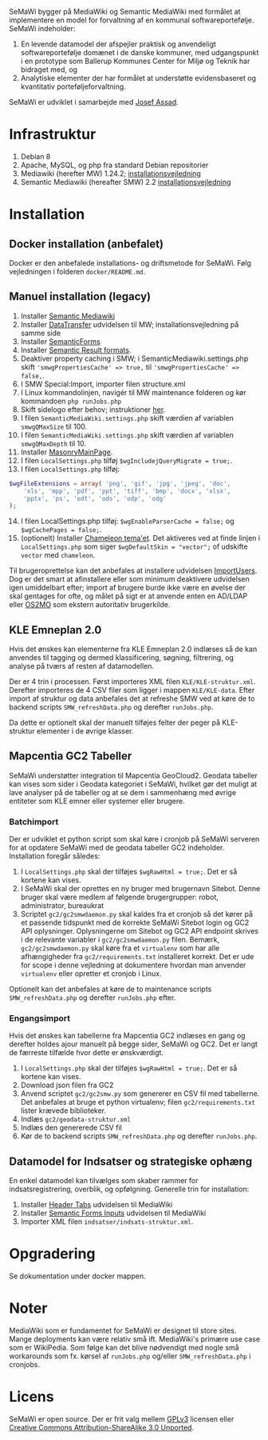 SeMaWi bygger på MediaWiki og Semantic MediaWiki med formålet at implementere en model for forvaltning af en kommunal softwareportefølje. SeMaWi indeholder:

1. En levende datamodel der afspejler praktisk og anvendeligt softwareportefølje domænet i de danske kommuner, med udgangspunkt i en prototype som Ballerup Kommunes Center for Miljø og Teknik har bidraget med, og
2. Analytiske elementer der har formålet at understøtte evidensbaseret og kvantitativ porteføljeforvaltning.

SeMaWi er udviklet i samarbejde med [Josef Assad](mailto:josef@josefassad.com).

# Infrastruktur
1. Debian 8
2. Apache, MySQL, og php fra standard Debian repositorier
3. Mediawiki (herefter MW) 1.24.2; [installationsvejledning](https://www.mediawiki.org/wiki/Manual:Installing_MediaWiki)
4. Semantic Mediawiki (hereafter SMW) 2.2 [installationsvejledning](https://semantic-mediawiki.org/wiki/Help:Installation/Using_Composer_with_MediaWiki_1.22%2B)

# Installation

## Docker installation (anbefalet)

Docker er den anbefalede installations- og driftsmetode for SeMaWi. Følg vejledningen i folderen `docker/README.md`.

## Manuel installation (legacy)

1. Installer [Semantic Mediawiki](https://semantic-mediawiki.org/wiki/Help:Installation/Using_Composer_with_MediaWiki_1.22%2B)
2. Installer  [DataTransfer](https://www.mediawiki.org/wiki/Extension:Data_Transfer) udvidelsen til MW; installationsvejledning på samme side
3. Installer [SemanticForms](https://www.mediawiki.org/wiki/Extension:Semantic_Forms/Download_and_installation)
4. Installer [Semantic Result formats](https://semantic-mediawiki.org/wiki/Semantic_Result_Formats#Installation).
5. Deaktiver property caching i SMW; i SemanticMediawiki.settings.php skift `'smwgPropertiesCache' => true,` til `'smwgPropertiesCache' => false,`.
6. I SMW Special:Import, importer filen structure.xml
7. I Linux kommandolinjen, navigér til MW maintenance folderen og kør kommandoen `php runJobs.php`
8. Skift sidelogo efter behov; instruktioner [her](https://www.mediawiki.org/wiki/Manual:$wgLogo).
9. I filen `SemanticMediaWiki.settings.php` skift værdien af variablen `smwgQMaxSize` til 100.
10. I filen `SemanticMediaWiki.settings.php` skift værdien af variablen `smwgQMaxDepth` til 10.
11. Installer [MasonryMainPage](https://github.com/enterprisemediawiki/MasonryMainPage).
12. I filen `LocalSettings.php` tilføj `$wgIncludejQueryMigrate = true;`.
13. I filen `LocalSettings.php` tilføj:

```php
$wgFileExtensions = array( 'png', 'gif', 'jpg', 'jpeg', 'doc',
    'xls', 'mpp', 'pdf', 'ppt', 'tiff', 'bmp', 'docx', 'xlsx',
    'pptx', 'ps', 'odt', 'ods', 'odp', 'odg'
);
```
14. I filen LocalSettings.php tilføj: `$wgEnableParserCache = false;` og `$wgCachePages = false;`.
15. (optionelt) Installer [Chameleon tema'et](https://www.mediawiki.org/wiki/Skin:Chameleon). Det aktiveres ved at finde linjen i `LocalSettings.php` som siger `$wgDefaultSkin = "vector";` of udskifte `vector` med `chameleon`.

Til brugeroprettelse kan det anbefales at installere udvidelsen [ImportUsers](https://www.mediawiki.org/wiki/Extension:ImportUsers). Dog er det smart at afinstallere eller som minimum deaktivere udvidelsen igen umiddelbart efter; import af brugere burde ikke være en øvelse der skal gentages for ofte, og målet på sigt er at anvende enten en AD/LDAP eller [OS2MO](http://www.os2web.dk/projekter/os2mo) som ekstern autoritativ brugerkilde.

## KLE Emneplan 2.0

Hvis det ønskes kan elementerne fra KLE Emneplan 2.0 indlæses så de kan anvendes til tagging og dermed klassificering, søgning, filtrering, og analyse på tværs af resten af datamodellen.

Der er 4 trin i processen. Først importeres XML filen `KLE/KLE-struktur.xml`. Derefter importeres de 4 CSV filer som ligger i mappen `KLE/KLE-data`. Efter import af struktur og data anbefales det at refreshe SMW ved at køre de to backend scripts `SMW_refreshData.php` og derefter `runJobs.php`.

Da dette er optionelt skal der manuelt tilføjes felter der peger på KLE-struktur elementer i de øvrige klasser.

## Mapcentia GC2 Tabeller

SeMaWi understøtter integration til Mapcentia GeoCloud2. Geodata tabeller kan vises som sider i Geodata kategoriet i SeMaWi, hvilket gør det muligt at lave analyser på de tabeller og at se dem i sammenhæng med øvrige entiteter som KLE emner eller systemer eller brugere.

### Batchimport

Der er udviklet et python script som skal køre i cronjob på SeMaWi serveren for at opdatere SeMaWi med de geodata tabeller GC2 indeholder. Installation foregår således:

1. I `LocalSettings.php` skal der tilføjes `$wgRawHtml = true;`. Det er så kortene kan vises.
2. I SeMaWi skal der oprettes en ny bruger med brugernavn Sitebot. Denne bruger skal være medlem af følgende brugergrupper: robot, administrator, bureaukrat
3. Scriptet `gc2/gc2smwdaemon.py` skal kaldes fra et cronjob så det kører på et passende tidspunkt med de korrekte SeMaWi Sitebot login og GC2 API oplysninger. Oplysningerne om Sitebot og GC2 API endpoint skrives i de relevante variabler i `gc2/gc2smwdaemon.py` filen. Bemærk, `gc2/gc2smwdaemon.py` skal køre fra et `virtualenv` som har alle afhængigheder fra `gc2/requirements.txt` installeret korrekt. Det er ude for scope i denne vejledning at dokumentere hvordan man anvender `virtualenv` eller opretter et cronjob i Linux.

Optionelt kan det anbefales at køre de to maintenance scripts `SMW_refreshData.php` og derefter `runJobs.php` efter.

### Engangsimport

Hvis det ønskes kan tabellerne fra Mapcentia GC2 indlæses en gang og derefter holdes ajour manuelt på begge sider, SeMaWi og GC2. Det er langt de færreste tilfælde hvor dette er ønskværdigt.

1. I `LocalSettings.php` skal der tilføjes `$wgRawHtml = true;`. Det er så kortene kan vises.
2. Download json filen fra GC2
3. Anvend scriptet `gc2/gc2smw.py` som genererer en CSV fil med tabellerne. Det anbefales at bruge et python virtualenv; filen `gc2/requirements.txt` lister krævede biblioteker.
4. Indlæs `gc2/geodata-struktur.xml`
5. Indlæs den genererede CSV fil
6. Kør de to backend scripts `SMW_refreshData.php` og derefter `runJobs.php`.

## Datamodel for Indsatser og strategiske ophæng

En enkel datamodel kan tilvælges som skaber rammer for indsatsregistrering, overblik, og opfølgning. Generelle trin for installation:

1. Installer  [Header Tabs](https://www.mediawiki.org/wiki/Extension:Header_Tabs) udvidelsen til MediaWiki
2. Installer  [Semantic Forms Inputs](https://www.mediawiki.org/wiki/Extension:Semantic_Forms_Inputs) udvidelsen til MediaWiki
3. Importer XML filen `indsatser/indsats-struktur.xml`.

# Opgradering

Se dokumentation under docker mappen.

# Noter

MediaWiki som er fundamentet for SeMaWi er designet til store sites. Mange deployments kan være relativ små ift. MediaWiki's primære use case som er WikiPedia. Som følge kan det blive nødvendigt med nogle små workarounds som fx. kørsel af `runJobs.php` og/eller `SMW_refreshData.php` i cronjobs.

# Licens

SeMaWi er open source. Der er frit valg mellem [GPLv3](http://www.gnu.org/licenses/gpl-3.0.en.html) licensen eller [Creative Commons Attribution-ShareAlike 3.0 Unported](http://creativecommons.org/licenses/by-sa/3.0/).
